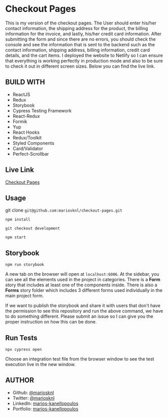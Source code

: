 # Checkout Pages

This is my version of the checkout pages. The User should enter his/her contact information, the shipping address for the product, the billing information for the invoice, and lastly, his/her credit card information. After submitting the form and since there are no errors, you should check the console and see the information that is sent to the backend such as the contact information, shipping address, billing information, credit card details, and the cart items. I deployed the website to Netlify so I can ensure that everything is working perfectly in production mode and also to be sure to check it out in different screen sizes. Below you can find the live link.

## BUILD WITH

- ReactJS
- Redux
- Storybook
- Cypress Testing Framework
- React-Redux
- Formik
- Yup
- React Hooks
- Redux/Toolkit
- Styled Components
- Card/Validator
- Perfect-Scrollbar

## Live Link

[Checkout Pages](https://clever-brahmagupta-505fa5.netlify.app/)

## Usage

git clone `git@github.com:mariosknl/checkout-pages.git`

`npm install`

`git checkout development`

`npm start`

## Storybook

`npm run storybook`

A new tab on the browser will open at `localhost:6006`. At the sidebar, you can see all the elements used in the project in categories. There is a <b>Form</b> story that includes at least one of the components inside. There is also a <b>Forms</b> story folder which includes 3 different forms used individually in the main project form.

If we want to publish the storybook and share it with users that don't have the permission to see this repository and run the above command, we have to do something different. Please submit an issue so I can give you the proper instruction on how this can be done.

## Run Tests

`npx cypress open`

Choose an integration test file from the browser window to see the test execution live in the new window.

## AUTHOR

- Github: [@mariosknl](https://github.com/mariosknl)
- Twitter: [@mariosknl](https://twitter.com/MariosKnl)
- Linkedln: [marios-kanellopoulos](https://www.linkedin.com/in/marios-kanellopoulos)
- Portfolio: [marios-kanellopoulos](https://marioskanellopoulos.com/)
